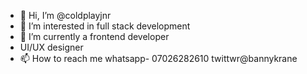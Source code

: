 - 👋 Hi, I’m @coldplayjnr
- 👀 I’m interested in full stack development
- 🌱 I’m currently a frontend developer
- UI/UX designer
- 📫 How to reach me whatsapp- 07026282610 twittwr@bannykrane

<!---
coldplayjnr/coldplayjnr is a ✨ special ✨ repository because its `README.md` (this file) appears on your GitHub profile.
You can click the Preview link to take a look at your changes.
--->
